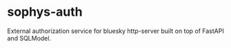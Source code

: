 # sophys-auth

External authorization service for bluesky http-server built on top of FastAPI and SQLModel.
